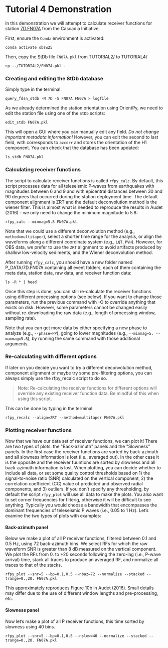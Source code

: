 # Tutorial 4 Demonstration

In this demonstration we will attempt to calculate receiver functions for station
[7D.FN07A](https://ds.iris.edu/gmap/#network=7D&station=FN07A&planet=earth) from the Cascadia Initiative.


First, ensure the `Conda` environment is activated:

```
conda activate obsw25
```

Then, copy the StDb file `FN07A.pkl` from TUTORIAL2/ to TUTORIAL4/

```
cp ../TUTORIAL2/FN07A.pkl .
```

### Creating and editing the StDb database

Simply type in the terminal:

```
query_fdsn_stdb -N 7D -S FN07A FN07A > logfile
```

As we already determined the station orientation using OrientPy, we need to edit the station file using one of the `StDb` scripts:

```
edit_stdb FN07A.pkl
```

This will open a GUI where you can manually edit any field. *Do not change important metadata information!* However, you can edit the second to last field, with corresponds to `azcorr` and stores the orientation of the H1 component. You can check that the database has been updated:

```
ls_stdb FN07A.pkl
```

### Calculating receiver functions

The script to calculate receiver functions is called `rfpy_calc`. By default, this script processes data for all teleseismic P-waves from earthquakes with magnitudes between 6 and 9 and with epicentral distances between 30 and 90 degrees that occurred during the station deployment time. The default component alignment is ZRT and the default deconvolution method is the wiener filter. This is almost what is needed to reproduce the results in Audet (2016) - we only need to change the minimum magnitude to 5.8: 

```
rfpy_calc --minmag=5.8 FN07A.pkl
```

Note that we could use a different deconvolution method (e.g., `method=multitaper`), select a shorter time range for the analysis, or align the waveforms along a different coordinate system (e.g., `LQT`, `PVH`). However, for OBS data, we prefer to use the `ZRT` alignment to avoid artifacts produced by shallow low-velocity sediments, and the Wiener deconvolution method.

After running `rfpy_calc`, you should have a new folder named P_DATA/7D.FN07A containing all event folders, each of them containing the meta data, station data, raw data, and receiver function data:

```
ls -R * | head
```

Once this step is done, you can still re-calculate the receiver functions using different processing options (see below). If you want to change those parameters, run the previous command with -O to override anything that exists on disk. However, some parameters cannot be changed easily without re-downloading the raw data (e.g., length of processing window, sampling rate). 

Note that you can get more data by either specifying a new phase to analyze (e.g., `--phase=PP`), going to lower magnitudes (e.g., `--minmag=5. --maxmag=5.8`), by running the same command with those additional arguments.

### Re-calculating with different options

If later on you decide you want to try a different deconvolution method, component alignment or maybe try some pre-filtering options, you can always simply use the rfpy_recalc script to do so.

> Note: Re-calculating the receiver functions for different options will override any existing receiver function data. Be mindful of this when using this script.

This can be done by typing in the terminal:

```
rfpy_recalc --align=ZRT --method=multitaper FN07A.pkl
```

### Plotting receiver functions

Now that we have our data set of receiver functions, we can plot it! There are two types of plots: the "Back-azimuth" panels and the "Slowness" panels. In the first case the receiver functions are sorted by back-azimuth and all slowness information is lost (i.e., averaged out). In the other case it is the opposite and the receiver fuuntions are sorted by slowness and all back-azimuth information is lost. When plotting, you can decide whether to include all data, or set some quality control thresholds based on 1) the signal-to-noise ratio (SNR) calculated on the vertical component, 2) the correlation coefficient (CC) value of predicted and observed radial components, and 3) outliers. If you don’t specify any thresholding, by default the script `rfpy_plot` will use all data to make the plots. You also want to set corner frequencies for filterig, otherwise it will be difficult to see anything. Typically you would choose a bandwidth that encompasses the dominant frequencies of teleseismic P waves (i.e., 0.05 to 1 Hz). Let’s examine the two types of plots with examples:

#### Back-azimuth panel

Below we make a plot of all P receiver functions, filtered between 0.1 and 0.5 Hz, using 72 back-azimuth bins. We select RFs for which the raw waveform SNR is greater than 8 dB measured on the vertical component. We plot the RFs from 0. to +20 seconds following the zero-lag (i.e., P-wave arrival) time, stack all traces to produce an averaged RF, and normalize all traces to that of the stacks.

```
rfpy_plot --snr=5 --bp=0.1,0.5 --nbaz=72 --normalize --stacked --trange=0.,20. FN07A.pkl
```

This approximately reproduces Figure 10b in Audet (2016). Small details may differ due to the use of different window lengths and pre-processing, etc.

#### Slowness panel

Now let’s make a plot of all P receiver functions, this time sorted by slowness using 40 bins. 

```
rfpy_plot --snr=5 --bp=0.1,0.5 --nslow=40 --normalize --stacked --trange=0.,20. FN07A.pkl
```


